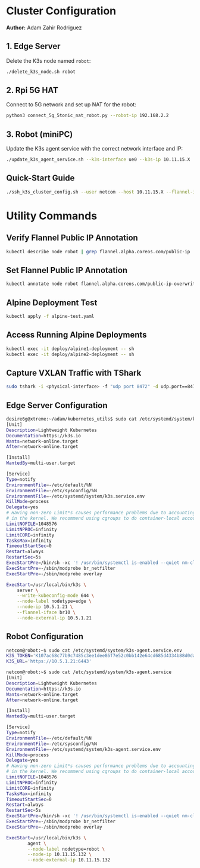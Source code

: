 # Cluster Configuration

**Author:** Adam Zahir Rodriguez

## 1. Edge Server
Delete the K3s node named `robot`:
```bash
./delete_k3s_node.sh robot
```

## 2. Rpi 5G HAT
Connect to 5G network and set up NAT for the robot:
```bash
python3 connect_5g_5tonic_nat_robot.py --robot-ip 192.168.2.2
```

## 3. Robot (miniPC)
Update the K3s agent service with the correct network interface and IP:
```bash
./update_k3s_agent_service.sh --k3s-interface ue0 --k3s-ip 10.11.15.X
```

## Quick-Start Guide

```bash
./ssh_k3s_cluster_config.sh --user netcom --host 10.11.15.X --flannel-interface ue0
```

# Utility Commands

## Verify Flannel Public IP Annotation
```bash
kubectl describe node robot | grep flannel.alpha.coreos.com/public-ip
```

## Set Flannel Public IP Annotation
```bash
kubectl annotate node robot flannel.alpha.coreos.com/public-ip-overwrite=10.11.15.X
```

## Alpine Deployment Test
```bash
kubectl apply -f alpine-test.yaml
```

## Access Running Alpine Deployments
```bash
kubectl exec -it deploy/alpine1-deployment -- sh
kubectl exec -it deploy/alpine2-deployment -- sh
```

## Capture VXLAN Traffic with TShark
```bash
sudo tshark -i <physical-interface> -f "udp port 8472" -d udp.port==8472,vxlan -V --color
```

## Edge Server Configuration
```bash
desire6g@xtreme:~/adam/kubernetes_utils$ sudo cat /etc/systemd/system/k3s.service
[Unit]
Description=Lightweight Kubernetes
Documentation=https://k3s.io
Wants=network-online.target
After=network-online.target

[Install]
WantedBy=multi-user.target

[Service]
Type=notify
EnvironmentFile=-/etc/default/%N
EnvironmentFile=-/etc/sysconfig/%N
EnvironmentFile=-/etc/systemd/system/k3s.service.env
KillMode=process
Delegate=yes
# Having non-zero Limit*s causes performance problems due to accounting overhead
# in the kernel. We recommend using cgroups to do container-local accounting.
LimitNOFILE=1048576
LimitNPROC=infinity
LimitCORE=infinity
TasksMax=infinity
TimeoutStartSec=0
Restart=always
RestartSec=5s
ExecStartPre=/bin/sh -xc '! /usr/bin/systemctl is-enabled --quiet nm-cloud-setup.service 2>/dev/null'
ExecStartPre=-/sbin/modprobe br_netfilter
ExecStartPre=-/sbin/modprobe overlay

ExecStart=/usr/local/bin/k3s \
    server \
    --write-kubeconfig-mode 644 \
    --node-label nodetype=edge \
    --node-ip 10.5.1.21 \
    --flannel-iface br10 \
    --node-external-ip 10.5.1.21
```

## Robot Configuration
```bash
netcom@robot:~$ sudo cat /etc/systemd/system/k3s-agent.service.env 
K3S_TOKEN='K107ac68c77b9c7485c3ee1dee86f7e52c0bb142e64cd685d4334b88d0da90d6913::server:f55150e2346b1629791b019a6a56ce19'
K3S_URL='https://10.5.1.21:6443'

netcom@robot:~$ sudo cat /etc/systemd/system/k3s-agent.service
[Unit]
Description=Lightweight Kubernetes
Documentation=https://k3s.io
Wants=network-online.target
After=network-online.target

[Install]
WantedBy=multi-user.target

[Service]
Type=notify
EnvironmentFile=-/etc/default/%N
EnvironmentFile=-/etc/sysconfig/%N
EnvironmentFile=-/etc/systemd/system/k3s-agent.service.env
KillMode=process
Delegate=yes
# Having non-zero Limit*s causes performance problems due to accounting overhead
# in the kernel. We recommend using cgroups to do container-local accounting.
LimitNOFILE=1048576
LimitNPROC=infinity
LimitCORE=infinity
TasksMax=infinity
TimeoutStartSec=0
Restart=always
RestartSec=5s
ExecStartPre=/bin/sh -xc '! /usr/bin/systemctl is-enabled --quiet nm-cloud-setup.service 2>/dev/null'
ExecStartPre=-/sbin/modprobe br_netfilter
ExecStartPre=-/sbin/modprobe overlay

ExecStart=/usr/local/bin/k3s \
        agent \
	    --node-label nodetype=robot \
        --node-ip 10.11.15.132 \
        --node-external-ip 10.11.15.132
```
